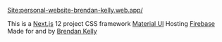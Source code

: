 [Site:personal-website-brendan-kelly.web.app/](https://personal-website-brendan-kelly.web.app/)

This is a [Next.js](https://nextjs.org/) 12 project
CSS framework [Material UI](https://mui.com/)
Hosting [Firebase](https://firebase.google.com/)
Made for and by [Brendan Kelly](mailto:brendan.kelly.kelowna@gmail.com?subject=[GitHub]%20Source%20personal-website)

